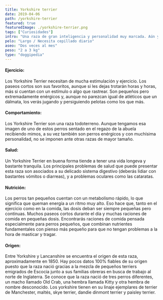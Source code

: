 ```yaml
---
title: Yorkshire terrier
date: 2019-04-06
path: /yorkshire-terrier
featured: true
featuredImage: ./yorkshire-terrier.png
tags: ["Curiosidades"]
intro: "Una raza de gran inteligencia y personalidad muy marcada. Aún y ser tan pequeño siempre va con la cabeza bien alta."
pelo: "Largo / Necesita cepillado diario"
aseo: "Dos veces al mes"
peso: "2 a 3 kg"
type: "doggipedia"
---
```


#### Ejercicio:
Los Yorkshire Terrier necesitan de mucha estimulación y ejercicio. Los paseos cortos son sus favoritos, aunque si les dejas trotarán horas y horas, más si cuentan con un estímulo o algo que rastrear. Son pequeños pero extremadamente enérgicos y, aunque no parezcan igual de atléticos que un dálmata, los verás jugando y persiguiendo pelotas como los que más. 

#### Comportamiento:
Los Yorkshire Terrier son una raza todoterreno. Aunque tengamos esa imagen de uno de estos perros sentado en el regazo de la abuela recibiendo mimos, a su vez también son perros enérgicos y con muchísima personalidad, no se imponen ante otras razas de mayor tamaño. 

#### Salud:
Un Yorkshire Terrier en buena forma tiende a tener una vida longeva y bastante tranquila. Los principales problemas de salud que puede presentar esta raza son asociados a su delicado sistema digestivo (deberás lidiar con bastantes vómitos o diarreas), y a problemas oculares como las cataratas.

#### Nutrición:
Los perros tan pequeños cuentan con un metabolismo rápido, lo que significa que queman energía a un ritmo muy alto. Eso hace que, tanto en el ejercicio como en la comida, las dosis deban ser siempre pequeñas pero contínuas. Muchos paseos cortos durante el día y muchas raciones de comida en pequeñas dosis. Encontrarás raciones de comida pensada especialmente para perros pequeños, que combinan nutrientes fundamentales con pienso más pequeño para que no tengan problemas a la hora de masticar y tragar.

#### Origen:
Entre Yorkshire y Lancanshire se encuentra el origen de esta raza, aproximadamente en 1850. Hay pocos datos 100% fiables de su origen puesto que la raza nació gracias a la mezcla de pequeños terriers emigrados de Escocia junto a sus familias obreras en busca de trabajo al norte de Inglaterra. Se conoce que la raza nació de tres perros diferentes, un macho llamado Old Crab, una hembra llamada Kitty y otra hembra de nombre desconocido. Los yorkshire tienen en su linaje ejemplares de terrier de Manchester, maltés, skye terrier, dandie dinmont terrier y paisley terrier.


